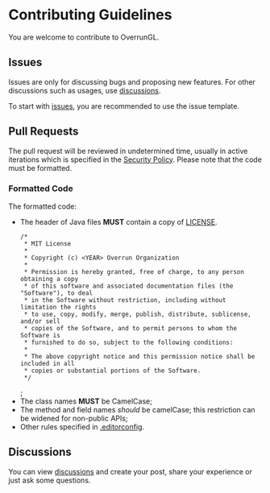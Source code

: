 # Contributing Guidelines

You are welcome to contribute to OverrunGL.

## Issues

Issues are only for discussing bugs and proposing new features. For other discussions such as usages,
use [discussions](https://github.com/Over-Run/overrungl/discussions).

To start with [issues](https://github.com/Over-Run/overrungl/issues), you are recommended to use the issue template.

## Pull Requests

The pull request will be reviewed in undetermined time, usually in active iterations which is specified in the
[Security Policy](SECURITY.md). Please note that the code must be formatted.

### Formatted Code

The formatted code:

- The header of Java files **MUST** contain a copy of [LICENSE](LICENSE).
  ```text
  /*
   * MIT License
   *
   * Copyright (c) <YEAR> Overrun Organization
   *
   * Permission is hereby granted, free of charge, to any person obtaining a copy
   * of this software and associated documentation files (the "Software"), to deal
   * in the Software without restriction, including without limitation the rights
   * to use, copy, modify, merge, publish, distribute, sublicense, and/or sell
   * copies of the Software, and to permit persons to whom the Software is
   * furnished to do so, subject to the following conditions:
   *
   * The above copyright notice and this permission notice shall be included in all
   * copies or substantial portions of the Software.
   */
  ```
  ;
- The class names **MUST** be CamelCase;
- The method and field names _should_ be camelCase; this restriction can be widened for non-public APIs;
- Other rules specified in [.editorconfig](.editorconfig).

## Discussions

You can view [discussions](https://github.com/Over-Run/overrungl/discussions) and create your post, share your experience
or just ask some questions.
